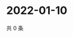 # 2022-01-10

共 0 条

<!-- BEGIN WEIBO -->
<!-- 最后更新时间 Mon Jan 10 2022 20:02:21 GMT+0800 (China Standard Time) -->

<!-- END WEIBO -->
